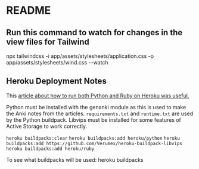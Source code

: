 # README

## Run this command to watch for changes in the view files for Tailwind
npx tailwindcss -i app/assets/stylesheets/application.css -o app/assets/stylesheets/wind.css --watch

## Heroku Deployment Notes

This [article about how to run both Python and Ruby on Heroku was useful.](https://www.codementor.io/@inanc/how-to-run-python-and-ruby-on-heroku-with-multiple-buildpacks-kgy6g3b1e)

Python must be installed with the genanki module as this is used to make the Anki notes from the articles. `requirements.txt` and `runtime.txt` are used by the Python buildpack.
Libvips must be installed for some features of Active Storage to work correctly.

`heroku buildpacks:clear`
`heroku buildpacks:add heroku/python`
`heroku buildpacks:add https://github.com/Verumex/heroku-buildpack-libvips`
`heroku buildpacks:add heroku/ruby`

To see what buildpacks will be used:
heroku buildpacks